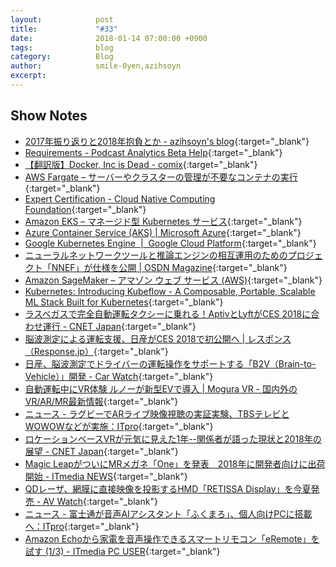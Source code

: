 ```yaml
---
layout:            post
title:             "#33"
date:              2018-01-14 07:00:00 +0900
tags:              blog
category:          Blog
author:            smile-0yen,azihsoyn
excerpt:           
---
```


## Show Notes
- [2017年振り返りと2018年抱負とか \- azihsoyn's blog](http://azihsoyn.hatenablog.com/entry/2017_to_2018){:target="_blank"}
- [Requirements \- Podcast Analytics Beta Help](https://help.apple.com/itc/podcastsanalytics/#/itc1723472cb){:target="_blank"}
- [【翻訳版】Docker, Inc is Dead \- comix](http://itosho525.hatenablog.com/entry/2018/01/01/074358){:target="_blank"}
- [AWS Fargate – サーバーやクラスターの管理が不要なコンテナの実行](https://aws.amazon.com/jp/fargate/){:target="_blank"}
- [Expert Certification \- Cloud Native Computing Foundation](https://www.cncf.io/certification/expert/){:target="_blank"}
- [Amazon EKS – マネージド型 Kubernetes サービス](https://aws.amazon.com/jp/eks/){:target="_blank"}
- [Azure Container Service \(AKS\) \| Microsoft Azure](https://azure.microsoft.com/en-us/services/container-service/){:target="_blank"}
- [Google Kubernetes Engine  \|  Google Cloud Platform](https://cloud.google.com/kubernetes-engine/?hl=ja){:target="_blank"}
- [ニューラルネットワークツールと推論エンジンの相互運用のためのプロジェクト「NNEF」が仕様を公開 \| OSDN Magazine](https://mag.osdn.jp/17/12/22/171500){:target="_blank"}
- [Amazon SageMaker – アマゾン ウェブ サービス \(AWS\)](https://aws.amazon.com/jp/sagemaker/){:target="_blank"}
- [Kubernetes: Introducing Kubeflow \- A Composable, Portable, Scalable ML Stack Built for Kubernetes](http://blog.kubernetes.io/2017/12/introducing-kubeflow-composable.html){:target="_blank"}
- [ラスベガスで完全自動運転タクシーに乗れる！AptivとLyftがCES 2018に合わせ運行 \- CNET Japan](https://m.japan.cnet.com/amp/story/35112738/){:target="_blank"}
- [脳波測定による運転支援、日産がCES 2018で初公開へ \| レスポンス（Response\.jp）](https://response.jp/article/2018/01/05/304361.html){:target="_blank"}
- [日産、脳波測定でドライバーの運転操作をサポートする「B2V（Brain\-to\-Vehicle）」開発 \- Car Watch](https://car.watch.impress.co.jp/docs/news/1099584.html){:target="_blank"}
- [自動運転中にVR体験 ルノーが新型EVで導入 \| Mogura VR \- 国内外のVR/AR/MR最新情報](http://www.moguravr.com/symbioz-vr/){:target="_blank"}
- [ニュース \- ラグビーでARライブ映像視聴の実証実験、TBSテレビとWOWOWなどが実施：ITpro](http://itpro.nikkeibp.co.jp/atcl/news/17/122102905/){:target="_blank"}
- [ロケーションベースVRが元気に見えた1年\-\-関係者が語った現状と2018年の展望 \- CNET Japan](https://japan.cnet.com/article/35112608/){:target="_blank"}
- [Magic LeapがついにMRメガネ「One」を発表　2018年に開発者向けに出荷開始 \- ITmedia NEWS](http://www.itmedia.co.jp/news/articles/1712/21/news055.html){:target="_blank"}
- [QDレーザ、網膜に直接映像を投影するHMD「RETISSA Display」を今夏発売 \- AV Watch](https://av.watch.impress.co.jp/docs/news/1099580.html){:target="_blank"}
- [ニュース \- 富士通が音声AIアシスタント「ふくまろ」、個人向けPCに搭載へ：ITpro](http://itpro.nikkeibp.co.jp/atcl/news/17/122602920/001.png?__scale=w:450,h:300&_sh=03a08e04d0){:target="_blank"}
- [Amazon Echoから家電を音声操作できるスマートリモコン「eRemote」を試す \(1/3\) \- ITmedia PC USER](http://www.itmedia.co.jp/pcuser/articles/1712/29/news023.html){:target="_blank"}
